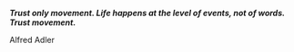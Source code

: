 _**Trust only movement. Life happens at the level of events, not of words. Trust movement.**_

Alfred Adler